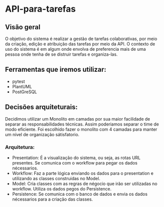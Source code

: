 # API-para-tarefas

## Visão geral

O objetivo do sistema é realizar a gestão de tarefas colaborativas, por meio da criação, edição e atribuição das tarefas por meio da API. O contexto de uso do sistema é em algum onde envolva de preferencia mais de uma pessoa onde tenha de se distruir tarefas e organiza-las.

## Ferramentas que iremos utilizar:
- pytest
- PlantUML
- PostGreSQL

## Decisões arquiteturais:

Decidimos utilizar um Monolito em camadas por sua maior facilidade de separar as responsabilidades técnicas. Assim poderiamos separar o time de modo eficiente. Foi escolhido fazer o monolito com 4 camadas para manter um nível de organização sátisfatorio.

### Arquitetura:

- Presentation: É a visualização do sistema, ou seja, as rotas URL presentes. Se comunica com o workflow para pegar os dados nécessarios.
- Workflow: Faz a parte lógica enviando os dados para o presentation e utilizando as classes construidas no Model.
- Model: Cria classes com as regras de négocio que irão ser utilizadas no workflow. Utiliza os dados pegos do Persistence.
- Persistence: Se comunica com o banco de dados e envia os dados nécessarios para a criação das classes.